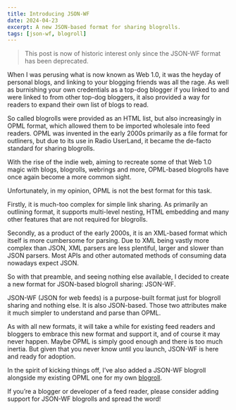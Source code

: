 ```yaml
---
title: Introducing JSON-WF
date: 2024-04-23
excerpt: A new JSON-based format for sharing blogrolls.
tags: [json-wf, blogroll]
---
```


> This post is now of historic interest only since the JSON-WF format has been deprecated.

When I was perusing what is now known as Web 1.0, it was the heyday of personal blogs, and linking to your blogging friends was all the rage. As well as burnishing your own credentials as a top-dog blogger if you linked to and were linked to from other top-dog bloggers, it also provided a way for readers to expand their own list of blogs to read.

So called blogrolls were provided as an HTML list, but also increasingly in OPML format, which allowed them to be imported wholesale into feed readers. OPML was invented in the early 2000s primarily as a file format for outliners, but due to its use in Radio UserLand, it became the de-facto standard for sharing blogrolls.

With the rise of the indie web, aiming to recreate some of that Web 1.0 magic with blogs, blogrolls, webrings and more, OPML-based blogrolls have once again become a more common sight.

Unfortunately, in my opinion, OPML is not the best format for this task.

Firstly, it is much-too complex for simple link sharing. As primarily an outlining format, it supports multi-level nesting, HTML embedding and many other features that are not required for blogrolls.

Secondly, as a product of the early 2000s, it is an XML-based format which itself is more cumbersome for parsing. Due to XML being vastly more complex than JSON, XML parsers are less plentiful, larger and slower than JSON parsers. Most APIs and other automated methods of consuming data nowadays expect JSON.

So with that preamble, and seeing nothing else available, I decided to create a new format for JSON-based blogroll sharing: JSON-WF.

JSON-WF (JSON for web feeds) is a purpose-built format just for blogroll sharing and nothing else. It is also JSON-based. Those two attributes make it much simpler to understand and parse than OPML.

As with all new formats, it will take a while for existing feed readers and bloggers to embrace this new format and support it, and of course it may never happen. Maybe OPML is simply good enough and there is too much inertia. But given that you never know until you launch, JSON-WF is here and ready for adoption.

In the spirit of kicking things off, I’ve also added a JSON-WF blogroll alongside my existing OPML one for my own [blogroll](/blogroll/).

If you’re a blogger or developer of a feed reader, please consider adding support for JSON-WF blogrolls and spread the word!
